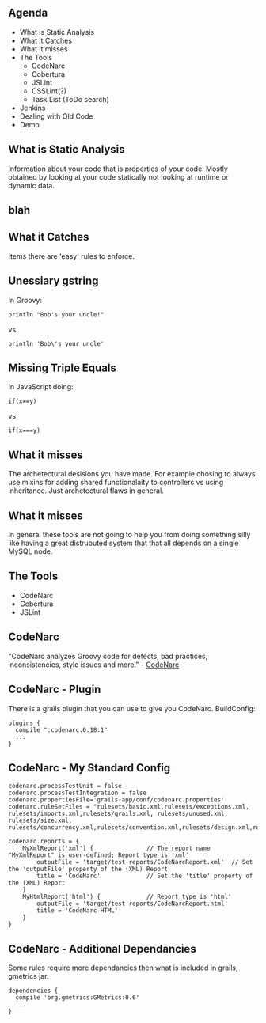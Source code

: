 ## Agenda

* What is Static Analysis
* What it Catches
* What it misses
* The Tools
  * CodeNarc
  * Cobertura
  * JSLint
  * CSSLint(?)
  * Task List (ToDo search)
* Jenkins
* Dealing with Old Code
* Demo



## What is Static Analysis

Information about your code that is properties of your code. Mostly obtained by looking at your code statically not looking at runtime or dynamic data.


## blah



## What it Catches

Items there are 'easy' rules to enforce.


## Unessiary gstring

In Groovy:

`println "Bob's your uncle!"`

vs

`println 'Bob\'s your uncle'`


## Missing Triple Equals

In JavaScript doing: 

`if(x==y)`

vs

`if(x===y)`
    



## What it misses

The archetectural desisions you have made. For example chosing to always use mixins for adding shared functionalaity to controllers vs using inheritance. Just archetectural flaws in general. 


## What it misses

In general these tools are not going to help you from doing something silly like having a great distrubuted system that that all depends on a single MySQL node.



## The Tools 

  * CodeNarc
  * Cobertura
  * JSLint



## CodeNarc

"CodeNarc analyzes Groovy code for defects, bad practices, inconsistencies, style issues and more." - [CodeNarc](http://codenarc.sourceforge.net/)


## CodeNarc - Plugin

There is a grails plugin that you can use to give you CodeNarc. BuildConfig:

	plugins {
      compile ":codenarc:0.18.1"
      ...
    }


## CodeNarc - My Standard Config

	codenarc.processTestUnit = false
	codenarc.processTestIntegration = false
	codenarc.propertiesFile='grails-app/conf/codenarc.properties'
	codenarc.ruleSetFiles = "rulesets/basic.xml,rulesets/exceptions.xml, rulesets/imports.xml,rulesets/grails.xml, rulesets/unused.xml, rulesets/size.xml, rulesets/concurrency.xml,rulesets/convention.xml,rulesets/design.xml,rulesets/groovyism.xml,rulesets/imports.xml,rulesets/logging.xml"
    
	codenarc.reports = {
		MyXmlReport('xml') {               // The report name "MyXmlReport" is user-defined; Report type is 'xml'
			outputFile = 'target/test-reports/CodeNarcReport.xml'  // Set the 'outputFile' property of the (XML) Report
			title = 'CodeNarc'             // Set the 'title' property of the (XML) Report
		}
		MyHtmlReport('html') {             // Report type is 'html'
			outputFile = 'target/test-reports/CodeNarcReport.html'
			title = 'CodeNarc HTML'
		}
	}


## CodeNarc - Additional Dependancies

Some rules require more dependancies then what is included in grails, gmetrics jar.

    dependencies {
      compile 'org.gmetrics:GMetrics:0.6'
      ...
   	}
